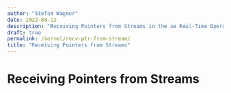 ```yaml
---
author: "Stefan Wagner"
date: 2022-08-12
description: "Receiving Pointers from Streams in the ao Real-Time Operating System (RTOS)."
draft: true
permalink: /kernel/recv-ptr-from-stream/
title: "Receiving Pointers from Streams"
---
```


# Receiving Pointers from Streams
